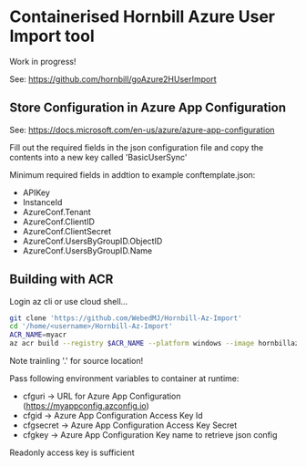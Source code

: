 # Containerised Hornbill Azure User Import tool

Work in progress!

See: <https://github.com/hornbill/goAzure2HUserImport>

## Store Configuration in Azure App Configuration

See: <https://docs.microsoft.com/en-us/azure/azure-app-configuration>

Fill out the required fields in the json configuration file and copy the contents into a new key called 'BasicUserSync'

Minimum required fields in addtion to example conftemplate.json:

* APIKey
* InstanceId
* AzureConf.Tenant
* AzureConf.ClientID
* AzureConf.ClientSecret
* AzureConf.UsersByGroupID.ObjectID
* AzureConf.UsersByGroupID.Name

## Building with ACR

Login az cli or use cloud shell...

```sh
git clone 'https://github.com/WebedMJ/Hornbill-Az-Import'
cd '/home/<username>/Hornbill-Az-Import'
ACR_NAME=myacr
az acr build --registry $ACR_NAME --platform windows --image hornbillazimport:v1 .
```

Note trainling '.' for source location!

Pass following environment variables to container at runtime:

* cfguri -> URL for Azure App Configuration (<https://myappconfig.azconfig.io>)
* cfgid -> Azure App Configuration Access Key Id
* cfgsecret -> Azure App Configuration Access Key Secret
* cfgkey -> Azure App Configuration Key name to retrieve json config

Readonly access key is sufficient